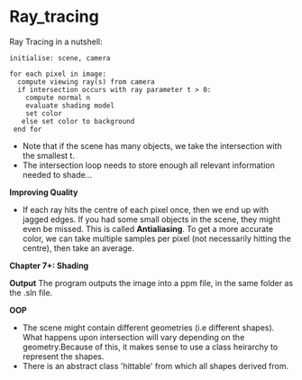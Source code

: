 # Ray_tracing

Ray Tracing in a nutshell:
```
initialise: scene, camera

for each pixel in image:
  compute viewing ray(s) from camera
  if intersection occurs with ray parameter t > 0:
    compute normal n
    evaluate shading model
    set color
   else set color to background
 end for
```
- Note that if the scene has many objects, we take the intersection with the smallest t.
- The intersection loop needs to store enough all relevant information needed to shade...

**Improving Quality**
- If each ray hits the centre of each pixel once, then we end up with jagged edges. If you had some small objects in the scene, they might even be missed. This is called **Antialiasing**. To get a more accurate color, we can take multiple samples per pixel (not necessarily hitting the centre), then take an average. 

**Chapter 7+: Shading**

**Output**
The program outputs the image into a ppm file, in the same folder as the .sln file.


**OOP**
- The scene might contain different geometries (i.e different shapes). What happens upon intersection will vary depending on the geometry.Because of this, it makes sense to use a class heirarchy to represent the shapes. 
- There is an abstract class 'hittable' from which all shapes derived from.



